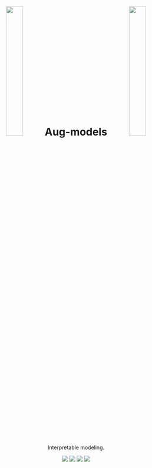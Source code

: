 <h1 align="center">   <img src="https://microsoft.github.io/aug-models/embgam_gif.gif" width="30%"> Aug-models <img src="https://microsoft.github.io/aug-models/embgam_gif.gif" width="30%"></h1>
<p align="center"> Interpretable modeling.
</p>

<p align="center">
  <img src="https://img.shields.io/badge/license-mit-blue.svg">
  <img src="https://img.shields.io/badge/python-3.6+-blue">
  <img src="https://img.shields.io/badge/pytorch-1.0+-blue">
  <img src="https://img.shields.io/pypi/v/imodelsx?color=green">  
</p>  

